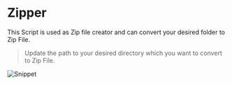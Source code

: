 # Zipper

This Script is used as Zip file creator and can convert your desired folder to Zip File.

> Update the path to your desired directory which you want to convert to Zip File.

![Snippet](https://i.imgur.com/Q99ssnt.png "Script Snippet")
